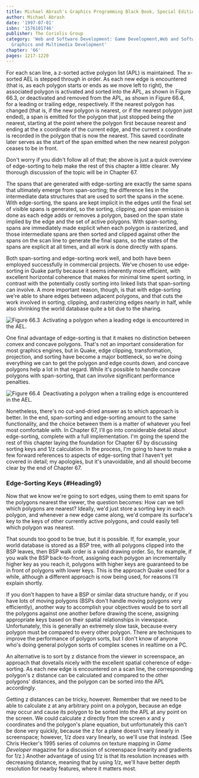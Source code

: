 ```yaml
---
title: Michael Abrash's Graphics Programming Black Book, Special Edition
author: Michael Abrash
date: '1997-07-01'
isbn: '1576101746'
publisher: The Coriolis Group
category: 'Web and Software Development: Game Development,Web and Software Development:
  Graphics and Multimedia Development'
chapter: '66'
pages: 1217-1220
---
```


For each scan line, a z-sorted active polygon list (APL) is maintained.
The x-sorted AEL is stepped through in order. As each new edge is
encountered (that is, as each polygon starts or ends as we move left to
right), the associated polygon is activated and sorted into the APL, as
shown in Figure 66.3, or deactivated and removed from the APL, as shown
in Figure 66.4, for a leading or trailing edge, respectively. If the
nearest polygon has changed (that is, if the new polygon is nearest, or
if the nearest polygon just ended), a span is emitted for the polygon
that just stopped being the nearest, starting at the point where the
polygon first because nearest and ending at the x coordinate of the
current edge, and the current x coordinate is recorded in the polygon
that is now the nearest. This saved coordinate later serves as the start
of the span emitted when the new nearest polygon ceases to be in front.

Don't worry if you didn't follow all of that; the above is just a quick
overview of edge-sorting to help make the rest of this chapter a little
clearer. My thorough discussion of the topic will be in Chapter 67.

The spans that are generated with edge-sorting are exactly the same
spans that ultimately emerge from span-sorting; the difference lies in
the intermediate data structures that are used to sort the spans in the
scene. With edge-sorting, the spans are kept implicit in the edges until
the final set of visible spans is generated, so the sorting, clipping,
and span emission is done as each edge adds or removes a polygon, based
on the span state implied by the edge and the set of active polygons.
With span-sorting, spans are immediately made explicit when each polygon
is rasterized, and those intermediate spans are then sorted and clipped
against other the spans on the scan line to generate the final spans, so
the states of the spans are explicit at all times, and all work is done
directly with spans.

Both span-sorting and edge-sorting work well, and both have been
employed successfully in commercial projects. We've chosen to use
edge-sorting in Quake partly because it seems inherently more efficient,
with excellent horizontal coherence that makes for minimal time spent
sorting, in contrast with the potentially costly sorting into linked
lists that span-sorting can involve. A more important reason, though, is
that with edge-sorting we're able to share edges between adjacent
polygons, and that cuts the work involved in sorting, clipping, and
rasterizing edges nearly in half, while also shrinking the world
database quite a bit due to the sharing.

![**Figure 66.3**  *Activating a polygon when a leading edge is
encountered in the AEL.*](images/66-03.jpg)

One final advantage of edge-sorting is that it makes no distinction
between convex and concave polygons. That's not an important
consideration for most graphics engines, but in Quake, edge clipping,
transformation, projection, and sorting have become a major bottleneck,
so we're doing everything we can to get the polygon and edge counts
down, and concave polygons help a lot in that regard. While it's
possible to handle concave polygons with span-sorting, that can involve
significant performance penalties.

![**Figure 66.4**  *Deactivating a polygon when a trailing edge is
encountered in the AEL.*](images/66-04.jpg)

Nonetheless, there's no cut-and-dried answer as to which approach is
better. In the end, span-sorting and edge-sorting amount to the same
functionality, and the choice between them is a matter of whatever you
feel most comfortable with. In Chapter 67, I'll go into considerable
detail about edge-sorting, complete with a full implementation. I'm
going the spend the rest of this chapter laying the foundation for
Chapter 67 by discussing sorting keys and 1/z calculation. In the
process, I'm going to have to make a few forward references to aspects
of edge-sorting that I haven't yet covered in detail; my apologies, but
it's unavoidable, and all should become clear by the end of Chapter 67.

### Edge-Sorting Keys {#Heading9}

Now that we know we're going to sort edges, using them to emit spans for
the polygons nearest the viewer, the question becomes: How can we tell
which polygons are nearest? Ideally, we'd just store a sorting key in
each polygon, and whenever a new edge came along, we'd compare its
surface's key to the keys of other currently active polygons, and could
easily tell which polygon was nearest.

That sounds too good to be true, but it is possible. If, for example,
your world database is stored as a BSP tree, with all polygons clipped
into the BSP leaves, then BSP walk order is a valid drawing order. So,
for example, if you walk the BSP back-to-front, assigning each polygon
an incrementally higher key as you reach it, polygons with higher keys
are guaranteed to be in front of polygons with lower keys. This is the
approach Quake used for a while, although a different approach is now
being used, for reasons I'll explain shortly.

If you don't happen to have a BSP or similar data structure handy, or if
you have lots of moving polygons (BSPs don't handle moving polygons very
efficiently), another way to accomplish your objectives would be to sort
all the polygons against one another before drawing the scene, assigning
appropriate keys based on their spatial relationships in viewspace.
Unfortunately, this is generally an extremely slow task, because every
polygon must be compared to every other polygon. There are techniques to
improve the performance of polygon sorts, but I don't know of anyone
who's doing general polygon sorts of complex scenes in realtime on a PC.

An alternative is to sort by z distance from the viewer in screenspace,
an approach that dovetails nicely with the excellent spatial coherence
of edge-sorting. As each new edge is encountered on a scan line, the
corresponding polygon's z distance can be calculated and compared to the
other polygons' distances, and the polygon can be sorted into the APL
accordingly.

Getting z distances can be tricky, however. Remember that we need to be
able to calculate z at any arbitrary point on a polygon, because an edge
may occur and cause its polygon to be sorted into the APL at any point
on the screen. We could calculate z directly from the screen x and y
coordinates and the polygon's plane equation, but unfortunately this
can't be done very quickly, because the z for a plane doesn't vary
linearly in screenspace; however, 1/z *does* vary linearly, so we'll use
that instead. (See Chris Hecker's 1995 series of columns on texture
mapping in *Game Developer* magazine for a discussion of screenspace
linearity and gradients for 1/z.) Another advantage of using 1/z is that
its resolution increases with decreasing distance, meaning that by using
1/z, we'll have better depth resolution for nearby features, where it
matters most.
